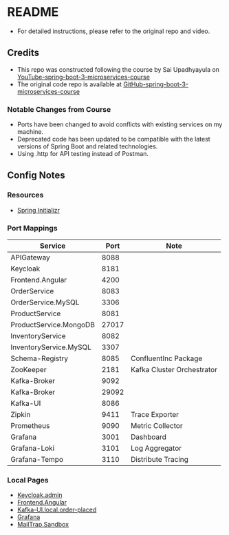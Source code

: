 
# README

- For detailed instructions, please refer to the original repo and video.

## Credits

- This repo was constructed following the course by Sai Upadhyayula on [YouTube-spring-boot-3-microservices-course](https://www.youtube.com/watch?v=yn_stY3HCr8)
- The original code repo is available at [GitHub-spring-boot-3-microservices-course](https://github.com/SaiUpadhyayula/spring-boot-3-microservices-course)

### Notable Changes from Course

- Ports have been changed to avoid conflicts with existing services on my machine.
- Deprecated code has been updated to be compatible with the latest versions of Spring Boot and related technologies.
- Using .http for API testing instead of Postman.

## Config Notes

### Resources

- [Spring Initializr](https://start.spring.io/)

### Port Mappings

| Service                   | Port   | Note              |
|---------------------------|--------|-------------------|
| APIGateway                | 8088   |                   |
| Keycloak                  | 8181   |                   |
| Frontend.Angular          | 4200   |                   |
| OrderService              | 8083   |                   |
| OrderService.MySQL        | 3306   |                   |
| ProductService            | 8081   |                   |
| ProductService.MongoDB    | 27017  |                   |
| InventoryService          | 8082   |                   |
| InventoryService.MySQL    | 3307   |                   |
| Schema-Registry           | 8085   | ConfluentInc Package  |
| ZooKeeper                 | 2181   | Kafka Cluster Orchestrator                  |
| Kafka-Broker              | 9092   |                   |
| Kafka-Broker              | 29092  |                   |
| Kafka-UI                  | 8086   |                   |
| Zipkin                    | 9411   | Trace Exporter     |
| Prometheus                | 9090   | Metric Collector  |
| Grafana                   | 3001   | Dashboard         |
| Grafana-Loki              | 3101   | Log Aggregator    |
| Grafana-Tempo             | 3110   | Distribute Tracing |

### Local Pages

- [Keycloak.admin](http://localhost:8181/admin/)
- [Frontend.Angular](http://localhost:4200/)
- [Kafka-UI.local.order-placed](http://localhost:8086/ui/clusters/local/all-topics/order-placed)
- [Grafana](http://localhost:3001/)
- [MailTrap.Sandbox](https://mailtrap.io/inboxes/4069820/messages)
